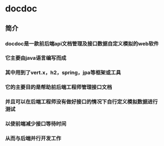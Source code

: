 # docdoc
## 简介
### docdoc是一款前后端api文档管理及接口数据自定义模拟的web软件
### 它主要由java语言编写而成
### 其中用到了vert.x，h2，spring，jpa等框架或工具
### 它的主要目的是帮助前后端工程师管理接口文档
### 并且可以在后端工程师没有做好接口的情况下自行定义模拟数据进行测试
### 以使前端减少接口等待时间
### 从而与后端并行开发工作

